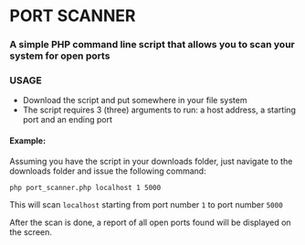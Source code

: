 # PORT SCANNER

### A simple PHP command line script that allows you to scan your system for open ports



### USAGE

* Download the script and put somewhere in your file system
* The script requires 3 (three) arguments to run: a host address, a starting port and an ending port



#### Example:

Assuming you have the script in your downloads folder, just navigate to the downloads folder and issue the following command:

`php port_scanner.php localhost 1 5000`

This will scan `localhost` starting from port number `1` to port number `5000`

After the scan is done, a report of all open ports found will be displayed on the screen.